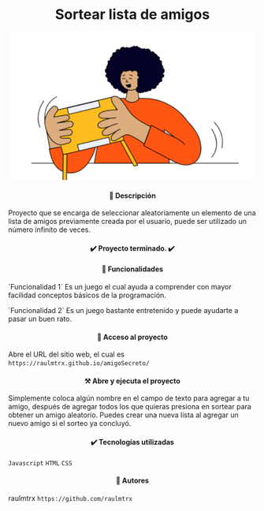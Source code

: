 <h1 align=center> Sortear lista de amigos </h1>

<p align=center>
<img src="assets/amigo-secreto.png" alt="Niño jugando con tableta" width="500" height="300">
</p>

<h4 align=center>
📓 Descripción
</h4>

Proyecto que se encarga de seleccionar aleatoriamente un elemento de una lista de amigos previamente creada por el usuario, puede ser utilizado un número infinito de veces.

<h4 align=center>
✔️ Proyecto terminado. ✔️
</h4>

<h4 align=center>
🔨 Funcionalidades
</h4>

<p>`Funcionalidad 1` Es un juego el cual ayuda a comprender con mayor facilidad conceptos básicos de la programación.</p>
<p>`Funcionalidad 2` Es un juego bastante entretenido y puede ayudarte a pasar un buen rato.</p>

<h4 align=center>
📂 Acceso al proyecto
</h4>

Abre el URL del sitio web, el cual es `https://raulmtrx.github.io/amigoSecreto/`

<h4 align=center>
⚒️ Abre y ejecuta el proyecto
</h4>

Simplemente coloca algún nombre en el campo de texto para agregar a tu amigo, después de agregar todos los que quieras presiona en sortear para obtener un amigo aleatorio. Puedes crear una nueva lista al agregar un nuevo amigo si el sorteo ya concluyó.

<h4 align=center>
✔️ Tecnologías utilizadas
</h4>

`Javascript`
`HTML`
`CSS`

<h4 align=center>
📝 Autores
</h4>

raulmtrx `https://github.com/raulmtrx`

